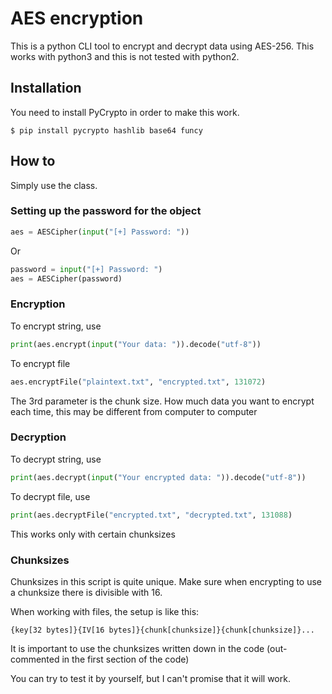 # AES encryption

This is a python CLI tool to encrypt and decrypt data using AES-256. This works with python3 and this is not tested with python2.

## Installation
You need to install PyCrypto in order to make this work.

	$ pip install pycrypto hashlib base64 funcy


## How to
Simply use the class.

### Setting up the password for the object


```python
aes = AESCipher(input("[+] Password: "))

```

Or

```python
password = input("[+] Password: ")
aes = AESCipher(password)

```

### Encryption
To encrypt string, use

```python
print(aes.encrypt(input("Your data: ")).decode("utf-8"))

```

To encrypt file


```python
aes.encryptFile("plaintext.txt", "encrypted.txt", 131072)

```

The 3rd parameter is the chunk size. How much data you want to encrypt each time, this may be different from computer to computer


### Decryption

To decrypt string, use

```python
print(aes.decrypt(input("Your encrypted data: ")).decode("utf-8"))

```


To decrypt file, use


```python
print(aes.decryptFile("encrypted.txt", "decrypted.txt", 131088)

```
This works only with certain chunksizes

### Chunksizes

Chunksizes in this script is quite unique. 
Make sure when encrypting to use a chunksize there is divisible with 16. 

When working with files, the setup is like this:

```
{key[32 bytes]}{IV[16 bytes]}{chunk[chunksize]}{chunk[chunksize]}...

```

It is important to use the chunksizes written down in the code (out-commented in the first section of the code)

You can try to test it by yourself, but I can't promise that it will work.
